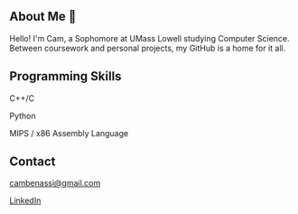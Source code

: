 ## About Me 👋

Hello! I'm Cam, a Sophomore at UMass Lowell studying Computer Science. Between coursework and personal projects, my GitHub is a home for it all. 

## Programming Skills
C++/C

Python

MIPS / x86 Assembly Language

## Contact
cambenassi@gmail.com

[LinkedIn](https://www.linkedin.com/in/cameron-benassi-5750861a4/)

